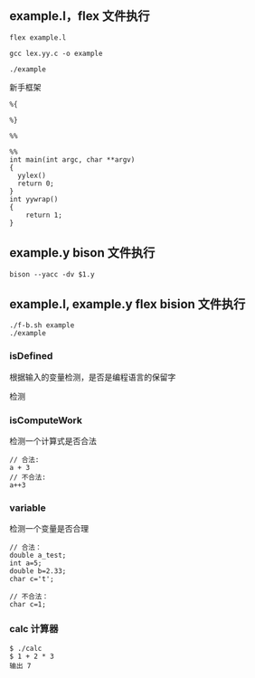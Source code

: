 ## example.l，flex 文件执行

```
flex example.l

gcc lex.yy.c -o example

./example
```
新手框架
```
%{

%}

%%

%%
int main(int argc, char **argv)
{
  yylex()
  return 0;
}
int yywrap()
{
	return 1;
}

```

## example.y bison 文件执行

```
bison --yacc -dv $1.y
```

## example.l, example.y flex bision 文件执行

```
./f-b.sh example
./example
```

### isDefined

根据输入的变量检测，是否是编程语言的保留字

检测

### isComputeWork

检测一个计算式是否合法

```
// 合法:
a + 3
// 不合法:
a++3
```

### variable

检测一个变量是否合理

```
// 合法：
double a_test;
int a=5;
double b=2.33;
char c='t';

// 不合法：
char c=1;
```

### calc 计算器

```
$ ./calc
$ 1 + 2 * 3
输出 7
```
